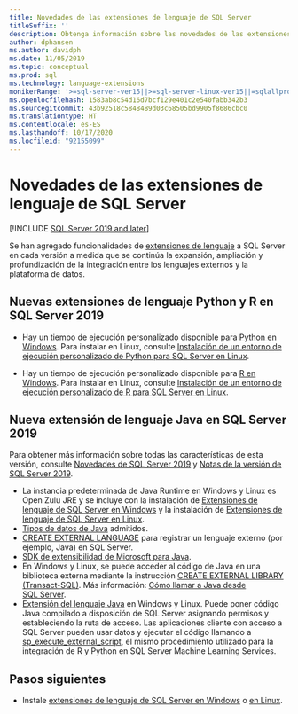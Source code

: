 ```yaml
---
title: Novedades de las extensiones de lenguaje de SQL Server
titleSuffix: ''
description: Obtenga información sobre las novedades de las extensiones de lenguaje de SQL Server que amplía, amplía y profundiza la integración entre lenguajes externos y la plataforma de datos.
author: dphansen
ms.author: davidph
ms.date: 11/05/2019
ms.topic: conceptual
ms.prod: sql
ms.technology: language-extensions
monikerRange: '>=sql-server-ver15||>=sql-server-linux-ver15||=sqlallproducts-allversions'
ms.openlocfilehash: 1583ab8c54d16d7bcf129e401c2e540fabb342b3
ms.sourcegitcommit: 43b92518c5848489d03c68505bd9905f8686cbc0
ms.translationtype: HT
ms.contentlocale: es-ES
ms.lasthandoff: 10/17/2020
ms.locfileid: "92155099"
---
```

# <a name="whats-new-in-sql-server-language-extensions"></a>Novedades de las extensiones de lenguaje de SQL Server
[!INCLUDE [SQL Server 2019 and later](../includes/applies-to-version/sqlserver2019.md)]

Se han agregado funcionalidades de [extensiones de lenguaje](language-extensions-overview.md) a SQL Server en cada versión a medida que se continúa la expansión, ampliación y profundización de la integración entre los lenguajes externos y la plataforma de datos.

## <a name="new-python-and-r-language-extensions-in-sql-server-2019"></a>Nuevas extensiones de lenguaje Python y R en SQL Server 2019

+ Hay un tiempo de ejecución personalizado disponible para [Python en Windows](../machine-learning/install/custom-runtime-python.md). Para instalar en Linux, consulte [Instalación de un entorno de ejecución personalizado de Python para SQL Server en Linux](../machine-learning/install/custom-runtime-python.md?view=sql-server-linux-ver15&preserve-view=true).

+ Hay un tiempo de ejecución personalizado disponible para [R en Windows](../machine-learning/install/custom-runtime-r.md). Para instalar en Linux, consulte [Instalación de un entorno de ejecución personalizado de R para SQL Server en Linux](../machine-learning/install/custom-runtime-r.md?view=sql-server-linux-ver15&preserve-view=true).


## <a name="new-java-language-extension-in-sql-server-2019"></a>Nueva extensión de lenguaje Java en SQL Server 2019

Para obtener más información sobre todas las características de esta versión, consulte [Novedades de SQL Server 2019](../sql-server/what-s-new-in-sql-server-ver15.md) y [Notas de la versión de SQL Server 2019](../sql-server/sql-server-version-15-release-notes.md).

- La instancia predeterminada de Java Runtime en Windows y Linux es Open Zulu JRE y se incluye con la instalación de [Extensiones de lenguaje de SQL Server en Windows](install/windows-java.md) y la instalación de [Extensiones de lenguaje de SQL Server en Linux](../linux/sql-server-linux-setup-language-extensions-java.md).
- [Tipos de datos de Java](how-to/java-to-sql-data-types.md) admitidos.
- [CREATE EXTERNAL LANGUAGE](../t-sql/statements/create-external-language-transact-sql.md) para registrar un lenguaje externo (por ejemplo, Java) en SQL Server.
- [SDK de extensibilidad de Microsoft para Java](how-to/extensibility-sdk-java-sql-server.md).
- En Windows y Linux, se puede acceder al código de Java en una biblioteca externa mediante la instrucción [CREATE EXTERNAL LIBRARY (Transact-SQL)](../t-sql/statements/create-external-library-transact-sql.md). Más información: [Cómo llamar a Java desde SQL Server](how-to/call-java-from-sql.md).
- [Extensión del lenguaje Java](language-extensions-overview.md) en Windows y Linux. Puede poner código Java compilado a disposición de SQL Server asignando permisos y estableciendo la ruta de acceso. Las aplicaciones cliente con acceso a SQL Server pueden usar datos y ejecutar el código llamando a [sp_execute_external_script](../relational-databases/system-stored-procedures/sp-execute-external-script-transact-sql.md), el mismo procedimiento utilizado para la integración de R y Python en SQL Server Machine Learning Services.

## <a name="next-steps"></a>Pasos siguientes

+ Instale [extensiones de lenguaje de SQL Server en Windows](install/windows-java.md) o [en Linux](../linux/sql-server-linux-setup-language-extensions-java.md).
